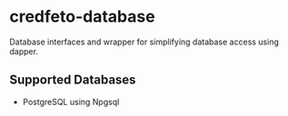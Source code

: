 # credfeto-database

Database interfaces and wrapper for simplifying database access using dapper.

## Supported Databases

* PostgreSQL using Npgsql
